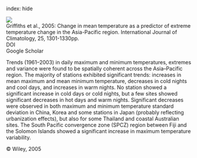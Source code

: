 index: hide

<div class="Citation">
    <div class="Citation-thumb CitationThumb-linked"  data-href="https://doi.org/10.1002/joc.1194">
      <img src="https://static.claimspace.cloud/climate-study-static/refs/thumbs/14/Griffiths_et_al_2005-thumb.png" />
    </div>

  <div class="Citation-body">
    <div class="Citation-text">Griffiths et al., 2005: Change in mean temperature as a predictor of extreme temperature change in the Asia-Pacific region. <span class="Article-journal">International Journal of Climatology, </span><span class="Article-volume">25, </span>1301-1330pp.</div>
    <div class="Citation-links">
      <div class="CitationLink" data-href="https://doi.org/10.1002/joc.1194">
        <div class="CitationLink-icon CitationLink-Doi"></div>
        <div class="CitationLink-text">DOI</div>
      </div>
      <div class="CitationLink" data-href="https://scholar.google.com/scholar?q=10.1002/joc.1194">
        <div class="CitationLink-icon CitationLink-Scholar"></div>
        <div class="CitationLink-text">Google Scholar</div>
      </div>
    </div>
  </div>
</div>

Trends (1961–2003) in daily maximum and minimum temperatures, extremes and variance were found to be spatially coherent across the Asia–Pacific region. The majority of stations exhibited significant trends: increases in mean maximum and mean minimum temperature, decreases in cold nights and cool days, and increases in warm nights. No station showed a significant increase in cold days or cold nights, but a few sites showed significant decreases in hot days and warm nights. Significant decreases were observed in both maximum and minimum temperature standard deviation in China, Korea and some stations in Japan (probably reflecting urbanization effects), but also for some Thailand and coastal Australian sites. The South Pacific convergence zone (SPCZ) region between Fiji and the Solomon Islands showed a significant increase in maximum temperature variability.

<div class="Citation-copy">
&copy; Wiley, 2005
</div>